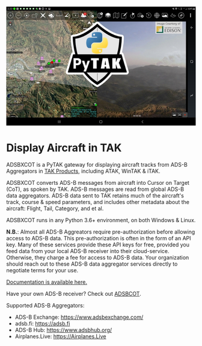 ![ATAK Screenshot with ADSBXCOT aircraft tracks.](atak_screenshot_with_pytak_logo-x25.jpg)

# Display Aircraft in TAK

ADSBXCOT is a PyTAK gateway for displaying aircraft tracks from ADS-B Aggregators in [TAK Products](https://tak.gov>), including ATAK, WinTAK & iTAK.

ADSBXCOT converts ADS-B messages from aircraft into Cursor on Target (CoT), as spoken by TAK. ADS-B messages are read from global ADS-B data aggregators. ADS-B data sent to TAK retains much of the aircraft's track, course & speed parameters, and includes other metadata about the aircraft: Flight, Tail, Category, and et al.

ADSBXCOT runs in any Python 3.6+ environment, on both Windows & Linux.

**N.B.**: Almost all ADS-B Aggreators require pre-authorization before allowing access to ADS-B data. This pre-authorization is often in the form of an API key. Many of these services provide these API keys for free, provided you feed data from your local ADS-B receiver into their cloud-service. Otherwise, they charge a fee for access to ADS-B data. Your organization should reach out to these ADS-B data aggregator services directly to negotiate terms for your use.

[Documentation is available here.](https://adsbxcot.rtfd.io)

Have your own ADS-B receiver? Check out [ADSBCOT](https://adsbcot.rtfd.io).

Supported ADS-B Aggregators:

- ADS-B Exchange: https://www.adsbexchange.com/
- adsb.fi: https://adsb.fi
- ADS-B Hub: https://www.adsbhub.org/
- Airplanes.Live: https://Airplanes.Live